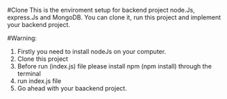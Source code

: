 #Clone
This is the enviroment setup for backend project node.Js, express.Js and MongoDB. You can clone it, run this project and implement your backend project.

#Warning:
1. Firstly you need to install nodeJs on your computer.
2. Clone this project
3. Before run (index.js) file please install npm (npm install) through the terminal
4. run index.js file
5. Go ahead with your baackend project.
